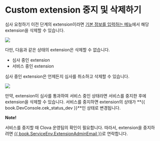 # Custom extension 중지 및 삭제하기

심사 요청하기 이전 단계의 extension이라면 [기본 정보를 입력하는 메뉴](/DevConsole/Guides/ManageCustomExtension/Register_Custom_Extension.md#InputExtensionInfo)에서 해당 extension을 삭제할 수 있습니다.

![](/DevConsole/Assets/Images/DevConsole-Remove_Extension.png)

다만, 다음과 같은 상태의 extension은 삭제할 수 없습니다.

* 심사 중인 extension
* 서비스 중인 extension

심사 중인 extension은 언제든지 심사를 취소하고 삭제할 수 있습니다.

![](/DevConsole/Assets/Images/DevConsole-Cancel_Submission.png)

만약, extension이 심사를 통과하여 서비스 중인 상태라면 서비스를 중지한 후에 extension을 삭제할 수 있습니다. 서비스를 중지하면 extension의 상태가 **{{ book.DevConsole.cek_status_dev }}**인 상태로 변경됩니다.

<div class="note">
  <p><strong>Note!</strong></p>
  <p>서비스를 중지할 때 Clova 운영팀의 확인이 필요합니다. 따라서, extension을 중지하려면 <a href="mailto:{{ book.ServiceEnv.ExtensionAdminEmail }}">{{ book.ServiceEnv.ExtensionAdminEmail }}</a>로 연락합니다.</p>
</div>
